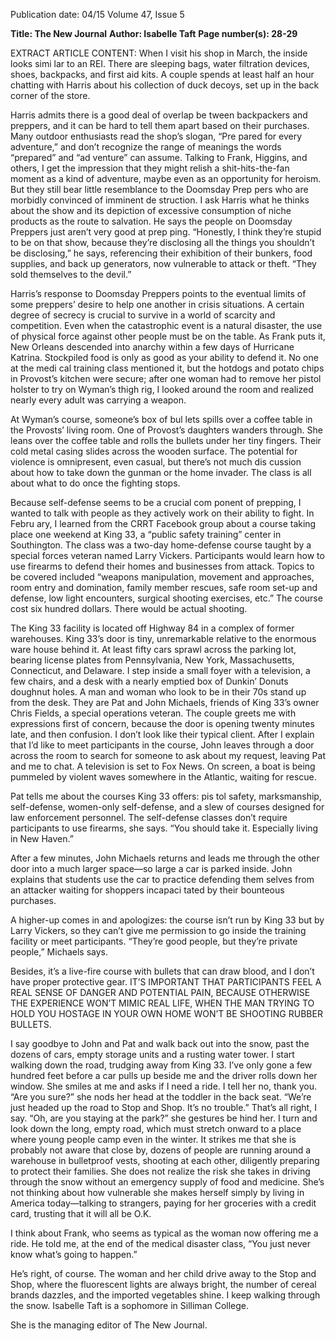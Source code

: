 Publication date: 04/15
Volume 47, Issue 5

**Title: The New Journal**
**Author: Isabelle Taft**
**Page number(s): 28-29**

EXTRACT ARTICLE CONTENT:
When I visit his shop in March, the inside looks simi­
lar to an REI. There are sleeping bags, water filtration 
devices, shoes, backpacks, and first aid kits. A couple 
spends at least half an hour chatting with Harris about 
his collection of duck decoys, set up in the back cor­ner of the store. 


Harris admits there is a good deal of overlap be­
tween backpackers and preppers, and it can be hard 
to tell them apart based on their purchases. Many 
outdoor enthusiasts read the shop’s slogan, “Pre­
pared for every adventure,” and don’t recognize the 
range of meanings the words “prepared” and “ad­
venture” can assume. Talking to Frank, Higgins, and 
others, I get the impression that they might relish 
a shit-hits-the-fan moment as a kind of adventure, 
maybe even as an opportunity for heroism. But they 
still bear little resemblance to the Doomsday Prep­
pers who are morbidly convinced of imminent de­
struction. I ask Harris what he thinks about the show 
and its depiction of excessive consumption of niche 
products as the route to salvation. He says the people 
on Doomsday Preppers just aren’t very good at prep­
ping.
“Honestly, I think they’re stupid to be on that 
show, because they’re disclosing all the things you 
shouldn’t be disclosing,” he says, referencing their 
exhibition of their bunkers, food supplies, and back­
up generators, now vulnerable to attack or theft. 
“They sold themselves to the devil.”


Harris’s response to Doomsday Preppers points to 
the eventual limits of some preppers’ desire to help 
one another in crisis situations. A certain degree of 
secrecy is crucial to survive in a world of scarcity 
and competition. Even when the catastrophic event 
is a natural disaster, the use of physical force against 
other people must be on the table. As Frank puts it, 
New Orleans descended into anarchy within a few 
days of Hurricane Katrina. Stockpiled food is only as 
good as your ability to defend it. No one at the medi­
cal training class mentioned it, but the hotdogs and 
potato chips in Provost’s kitchen were secure; after 
one woman had to remove her pistol holster to try 
on Wyman’s thigh rig, I looked around the room and 
realized nearly every adult was carrying a weapon.


At Wyman’s course, someone’s box of bul­
lets spills over a coffee table in the Provosts’ living 
room. One of Provost’s daughters wanders through. 
She leans over the coffee table and rolls the bullets 
under her tiny fingers. Their cold metal casing slides 
across the wooden surface. The potential for violence 
is omnipresent, even casual, but there’s not much dis­
cussion about how to take down the gunman or the 
home invader. The class is all about what to do once 
the fighting stops. 


Because self-defense seems to be a crucial com­
ponent of prepping, I wanted to talk with people as 
they actively work on their ability to fight. In Febru­
ary, I learned from the CRRT Facebook group about a 
course taking place one weekend at King 33, a “public 
safety training” center in Southington. The class was 
a two-day home-defense course taught by a special 
forces veteran named Larry Vickers. Participants would 
learn how to use firearms to defend their homes and 
businesses from attack. Topics to be covered included 
“weapons manipulation, movement and approaches, 
room entry and domination, family member rescues, 
safe room set-up and defense, low light encounters, 
surgical shooting exercises, etc.” The course cost six 
hundred dollars. There would be actual shooting.  


The King 33 facility is located off Highway 84 
in a complex of former warehouses. King 33’s door 
is tiny, unremarkable relative to the enormous ware­
house behind it. At least fifty cars sprawl across the 
parking lot, bearing license plates from Pennsylvania, 
New York, Massachusetts, Connecticut, and Delaware. 
I step inside a small foyer with a television, a 
few chairs, and a desk with a nearly emptied box of 
Dunkin’ Donuts doughnut holes. A man and woman 
who look to be in their 70s stand up from the desk. 
They are Pat and John Michaels, friends of King 33’s 
owner Chris Fields, a special operations veteran. The 
couple greets me with expressions first of concern, 
because the door is opening twenty minutes late, and 
then confusion. I don’t look like their typical client. 
After I explain that I’d like to meet participants in the 
course, John leaves through a door across the room to 
search for someone to ask about my request, leaving 
Pat and me to chat. A television is set to Fox News. On 
screen, a boat is being pummeled by violent waves 
somewhere in the Atlantic, waiting for rescue.


Pat tells me about the courses King 33 offers: pis­
tol safety, marksmanship, self-defense, women-only 
self-defense, and a slew of courses designed for law 
enforcement personnel.  The self-defense classes don’t 
require participants to use firearms, she says. “You 
should take it. Especially living in New Haven.”


After a few minutes, John Michaels returns and 
leads me through the other door into a much larger 
space—so large a car is parked inside. John explains 
that students use the car to practice defending them­
selves from an attacker waiting for shoppers incapaci­
tated by their bounteous purchases.


A higher-up comes in and apologizes: the course 
isn’t run by King 33 but by Larry Vickers, so they can’t 
give me permission to go inside the training facility or 
meet participants. 
“They’re good people, but they’re private people,” 
Michaels says. 


Besides, it’s a live-fire course with bullets that can 
draw blood, and I don’t have proper protective gear. 
IT’S IMPORTANT THAT 
PARTICIPANTS FEEL A REAL 
SENSE OF DANGER AND 
POTENTIAL PAIN, BECAUSE 
OTHERWISE THE EXPERIENCE 
WON’T MIMIC REAL LIFE, 
WHEN THE MAN TRYING 
TO HOLD YOU HOSTAGE IN 
YOUR OWN HOME WON’T BE 
SHOOTING RUBBER BULLETS.


I say goodbye to John and Pat and walk back out 
into the snow, past the dozens of cars, empty storage 
units and a rusting water tower. I start walking down 
the road, trudging away from King 33. I’ve only gone 
a few hundred feet before a car pulls up beside me and 
the driver rolls down her window. She smiles at me 
and asks if I need a ride. I tell her no, thank you. 
“Are you sure?” she nods her head at the toddler 
in the back seat. “We’re just headed up the road to 
Stop and Shop. It’s no trouble.”
That’s all right, I say. 
“Oh, are you staying at the park?” she gestures be­
hind her. I turn and look down the long, empty road, 
which must stretch onward to a place where young 
people camp even in the winter. It strikes me that she 
is probably not aware that close by, dozens of people 
are running around a warehouse in bulletproof vests, 
shooting at each other, diligently preparing to protect 
their families. She does not realize the risk she takes 
in driving through the snow without an emergency 
supply of food and medicine. She’s not thinking about 
how vulnerable she makes herself simply by living 
in America today—talking to strangers, paying for 
her groceries with a credit card, trusting that it will 
all be O.K.


I think about Frank, who seems as typical as the 
woman now offering me a ride. He told me, at the 
end of the medical disaster class, “You just never know 
what’s going to happen.”


He’s right, of course. The woman and her child 
drive away to the Stop and Shop, where the fluorescent 
lights are always bright, the number of cereal brands 
dazzles, and the imported vegetables shine. I keep 
walking through the snow. 
Isabelle Taft is a sophomore in 
Silliman College. 

She is the managing editor of 
The New Journal.